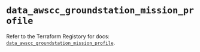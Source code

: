# `data_awscc_groundstation_mission_profile`

Refer to the Terraform Registory for docs: [`data_awscc_groundstation_mission_profile`](https://registry.terraform.io/providers/hashicorp/awscc/0.70.0/docs/data-sources/groundstation_mission_profile).
